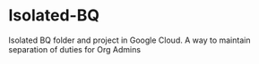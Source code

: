 # Isolated-BQ
Isolated BQ folder and project in Google Cloud. A way to maintain separation of duties for Org Admins
